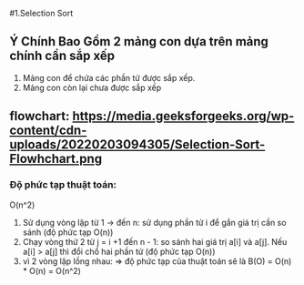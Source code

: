 #1.Selection Sort
## Ý Chính Bao Gồm 2 mảng con dựa trên mảng chính cần sắp xếp
1) Mảng con để chứa các phần tử được sắp xếp.
2) Mảng con còn lại chưa được sắp xếp
## flowchart: https://media.geeksforgeeks.org/wp-content/cdn-uploads/20220203094305/Selection-Sort-Flowhchart.png

### Độ phức tạp thuật toán:
O(n^2)
1. Sử dụng vòng lặp từ 1 -> đến n: sử dụng phần tử i để gắn giá trị cần so sánh (độ phức tạp O(n))
2. Chạy vòng thứ 2 từ j = i +1 đến n - 1: so sánh hai giá trị a[i] và a[j]. Nếu a[i] > a[j] thì đổi chổ hai phần tử (độ phức tạp O(n))
3. vì 2 vòng lặp lồng nhau: => độ phức tạp của thuật toán sẽ là B(O) = O(n) * O(n) = O(n^2)
